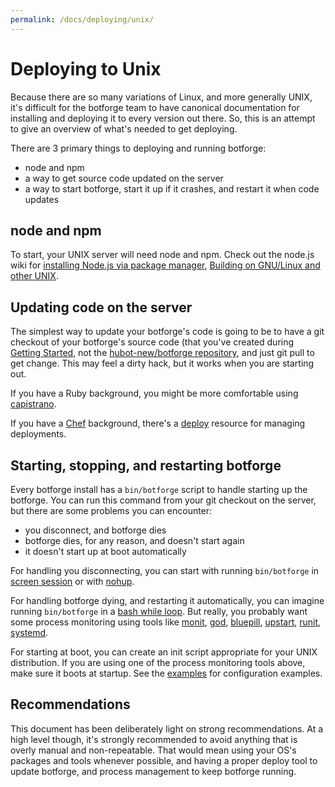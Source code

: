 ```yaml
---
permalink: /docs/deploying/unix/
---
```


# Deploying to Unix

Because there are so many variations of Linux, and more generally UNIX, it's
difficult for the botforge team to have canonical documentation for installing and
deploying it to every version out there. So, this is an attempt to give an
overview of what's needed to get deploying.

There are 3 primary things to deploying and running botforge:

  * node and npm
  * a way to get source code updated on the server
  * a way to start botforge, start it up if it crashes, and restart it when code
    updates

## node and npm

To start, your UNIX server will need node and npm. Check out the node.js wiki
for [installing Node.js via package manager](https://github.com/joyent/node/wiki/Installing-Node.js-via-package-manager), [Building on GNU/Linux and other UNIX](https://github.com/joyent/node/wiki/Installation#building-on-gnulinux-and-other-unix).

## Updating code on the server

The simplest way to update your botforge's code is going to be to have a git
checkout of your botforge's source code (that you've created during [Getting Started](../index.md), not the [hubot-new/botforge repository](http://github.com/hubot-new/botforge), and just git pull to get change. This may
feel a dirty hack, but it works when you are starting out.

If you have a Ruby background, you might be more comfortable using
[capistrano](https://github.com/capistrano/capistrano).

If you have a [Chef](http://www.chef.io/chef/) background, there's a
[deploy](https://docs.chef.io/resource_deploy.html) resource for managing
deployments.

## Starting, stopping, and restarting botforge

Every botforge install has a `bin/botforge` script to handle starting up the botforge.
You can run this command from your git checkout on the server, but there are some problems you can encounter:

* you disconnect, and botforge dies
* botforge dies, for any reason, and doesn't start again
* it doesn't start up at boot automatically

For handling you disconnecting, you can start with running `bin/botforge` in
[screen session](http://www.gnu.org/software/screen/) or with
[nohup](http://linux.die.net/man/1/nohup).

For handling botforge dying, and restarting it automatically, you can imagine
running `bin/botforge` in a
[bash while loop](http://tldp.org/HOWTO/Bash-Prog-Intro-HOWTO-7.html#ss7.3). But
really, you probably want some process monitoring using tools like
[monit](http://mmonit.com/monit/),
[god](http://godrb.com/),
[bluepill](https://github.com/arya/bluepill),
[upstart](http://upstart.ubuntu.com/),
[runit](http://smarden.org/runit/),
[systemd](http://freedesktop.org/wiki/Software/systemd/).

For starting at boot, you can create an init script appropriate for your UNIX
distribution. If you are using one of the process monitoring tools above, make
sure it boots at startup. See the [examples](https://github.com/hubot-new/botforge/tree/main/examples)
for configuration examples.

## Recommendations

This document has been deliberately light on strong recommendations. At a high
level though, it's strongly recommended to avoid anything that is overly manual
and non-repeatable. That would mean using your OS's packages and tools whenever
possible, and having a proper deploy tool to update botforge, and process
management to keep botforge running.
